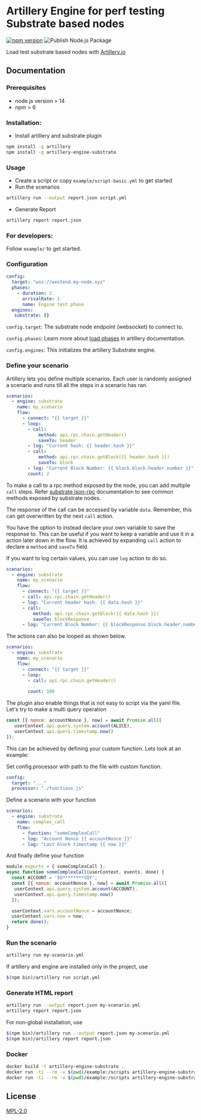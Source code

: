 # Artillery Engine for perf testing Substrate based nodes

[![npm version](https://badge.fury.io/js/artillery-engine-substrate.svg)](https://badge.fury.io/js/artillery-engine-substrate) ![Publish Node.js Package](https://github.com/dwellir-public/artillery-engine-substrate/actions/workflows/deploy.yml/badge.svg)

Load test substrate based nodes with [Artillery.io](https://artillery.io/)

## Documentation

### Prerequisites
- node.js version > 14
- npm > 6
### Installation:
- Install artillery and substrate plugin
```sh
npm install -g artillery
npm install -g artillery-engine-substrate
```

### Usage
- Create a script or copy `example/script-basic.yml` to get started
- Run the scenarios
```sh
artillery run --output report.json script.yml
```
- Generate Report
```sh
artillery report report.json
```
### For developers:
Follow `example/` to get started.
### Configuration 

```yml
config:
  target: "wss://westend.my-node.xyz"
  phases:
    - duration: 3
      arrivalRate: 1
      name: Engine test phase
  engines:
   substrate: {}
```

`config.target`: The substrate node endpoint (websocket) to connect to.

`config.phases`: Learn more about [load phases](https://docs-nine-inky.vercel.app/docs/guides/guides/test-script-reference#phases---load-phases) in artillery documentation.  

`config.engines`: This initializes the artillery Substrate engine.  
  

### Define your scenario

Artillery lets you define multiple scenarios. Each user is randomly assigned a scenario and runs till all the steps in a scenario has ran.

```yml
scenarios:
  - engine: substrate
    name: my_scenario
    flow:
      - connect: "{{ target }}"
      - loop:
        - call: 
            method: api.rpc.chain.getHeader()
            saveTo: header
        - log: "Current hash: {{ header.hash }}"
        - call:
            method: api.rpc.chain.getBlock({{ header.hash }})
            saveTo: block
        - log: "Current Block Number: {{ block.block.header.number }}"
        count: 2
```

To make a call to a rpc method exposed by the node, you can add multiple `call` steps. Refer [substrate json-rpc](https://polkadot.js.org/docs/substrate/rpc/) documentation to see common methods exposed by substrate nodes.  

The response of the call can be accessed by variable `data`. Remember, this can get overwritten by the next `call` action. 

You have the option to instead declare your own variable to save the response to. This can be useful if you want to keep a variable and use it in a action later down in the flow. It is achieved by expanding `call` action to declare a `method` and `saveTo` field. 

If you want to log certain values, you can use `log` action to do so.

```yml
scenarios:
  - engine: substrate
    name: my_scenario
    flow:
      - connect: "{{ target }}"
      - call: api.rpc.chain.getHeader()
      - log: "Current header hash: {{ data.hash }}"
      - call: 
          method: api.rpc.chain.getBlock({{ data.hash }})
          saveTo: blockResponse
      - log: "Current Block Number: {{ blockResponse.block.header.number }}"
```

The actions can also be looped as shown below.

```yml
scenarios:
  - engine: substrate
    name: my_scenario
    flow:
      - connect: "{{ target }}"
      - loop:
        - call: api.rpc.chain.getHeader()
        ...
        count: 100
```

The plugin also enable things that is not easy to script via the yaml file.  
Let's try to make a multi query operation
```js
const [{ nonce: accountNonce }, now] = await Promise.all([
   userContext.api.query.system.account(ALICE),
   userContext.api.query.timestamp.now()
]);
```

This can be achieved by defining your custom function. Lets look at an example:

Set config.processor with path to the file with custom function.

```yml
config:
  target: "..."
  processor: "./functions.js"
```

Define a scenario with your function
```yml
scenarios:
  - engine: substrate
    name: complex_call
    flow:
      - function: "someComplexCall"
      - log: "Account Nonce {{ accountNonce }}"
      - log: "Last block timestamp {{ now }}"
```

And finally define your function

```js
module.exports = { someComplexCall };
async function someComplexCall(userContext, events, done) {
  const ACCOUNT = '5G********tQY';
  const [{ nonce: accountNonce }, now] = await Promise.all([
   userContext.api.query.system.account(ACCOUNT),
   userContext.api.query.timestamp.now()
  ]);

  userContext.vars.accountNonce = accountNonce;
  userContext.vars.now = now;
  return done();
}
```

### Run the scenario

```sh
artillery run my-scenario.yml
```

If artillery and engine are installed only in the project, use
```sh
$(npm bin)/artillery run script.yml
```
### Generate HTML report
```sh
artillery run --output report.json my-scenario.yml
artillery report report.json
```

For non-global installation, use
```sh
$(npm bin)/artillery run --output report.json my-scenario.yml
$(npm bin)/artillery report report.json

```

### Docker
```sh
docker build -t artillery-engine-substrate .
docker run -ti --rm -v $(pwd)/example:/scripts artillery-engine-substrate run --output /scripts/report.json /scripts/script.yml
docker run -ti --rm -v $(pwd)/example:/scripts artillery-engine-substrate report /scripts/report.json
```

## License

[MPL-2.0](https://www.mozilla.org/en-US/MPL/2.0/)